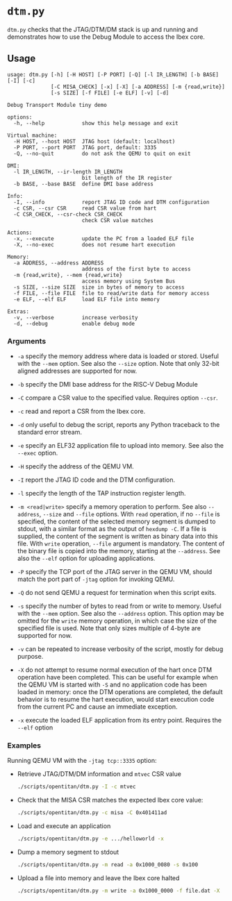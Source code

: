 # `dtm.py`

`dtm.py` checks that the JTAG/DTM/DM stack is up and running and demonstrates how to use the
Debug Module to access the Ibex core.

## Usage

````text
usage: dtm.py [-h] [-H HOST] [-P PORT] [-Q] [-l IR_LENGTH] [-b BASE] [-I] [-c]
              [-C MISA_CHECK] [-x] [-X] [-a ADDRESS] [-m {read,write}]
              [-s SIZE] [-f FILE] [-e ELF] [-v] [-d]

Debug Transport Module tiny demo

options:
  -h, --help            show this help message and exit

Virtual machine:
  -H HOST, --host HOST  JTAG host (default: localhost)
  -P PORT, --port PORT  JTAG port, default: 3335
  -Q, --no-quit         do not ask the QEMU to quit on exit

DMI:
  -l IR_LENGTH, --ir-length IR_LENGTH
                        bit length of the IR register
  -b BASE, --base BASE  define DMI base address

Info:
  -I, --info            report JTAG ID code and DTM configuration
  -c CSR, --csr CSR     read CSR value from hart
  -C CSR_CHECK, --csr-check CSR_CHECK
                        check CSR value matches

Actions:
  -x, --execute         update the PC from a loaded ELF file
  -X, --no-exec         does not resume hart execution

Memory:
  -a ADDRESS, --address ADDRESS
                        address of the first byte to access
  -m {read,write}, --mem {read,write}
                        access memory using System Bus
  -s SIZE, --size SIZE  size in bytes of memory to access
  -f FILE, --file FILE  file to read/write data for memory access
  -e ELF, --elf ELF     load ELF file into memory

Extras:
  -v, --verbose         increase verbosity
  -d, --debug           enable debug mode
````

### Arguments

* `-a` specify the memory address where data is loaded or stored. Useful with the `--mem` option.
  See also the `--size` option. Note that only 32-bit aligned addresses are supported for now.

* `-b` specify the DMI base address for the RISC-V Debug Module

* `-C` compare a CSR value to the specified value. Requires option `--csr`.

* `-c` read and report a CSR from the Ibex core.

* `-d` only useful to debug the script, reports any Python traceback to the standard error stream.

* `-e` specify an ELF32 application file to upload into memory. See also the `--exec` option.

* `-H` specify the address of the QEMU VM.

* `-I` report the JTAG ID code and the DTM configuration.

* `-l` specify the length of the TAP instruction register length.

* `-m <read|write>` specify a memory operation to perform. See also `--address`, `--size` and
  `--file` options. With `read` operation, if no `--file` is specified, the content of the selected
  memory segment is dumped to stdout, with a similar format as the output of `hexdump -C`. If a file
  is supplied, the content of the segment is written as binary data into this file. With `write`
  operation, `--file` argument is mandatory. The content of the binary file is copied into the
  memory, starting at the `--address`. See also the `--elf` option for uploading applications.

* `-P` specify the TCP port of the JTAG server in the QEMU VM, should match the port part of `-jtag`
  option for invoking QEMU.

* `-Q` do not send QEMU a request for termination when this script exits.

* `-s` specify the number of bytes to read from or write to memory. Useful with the `--mem` option.
  See also the `--address` option. This option may be omitted for the `write` memory operation, in
  which case the size of the specified file is used. Note that only sizes multiple of 4-byte are
  supported for now.

* `-v` can be repeated to increase verbosity of the script, mostly for debug purpose.

* `-X` do not attempt to resume normal execution of the hart once DTM operation have been completed.
  This can be useful for example when the QEMU VM is started with `-S` and no application code has
  been loaded in memory: once the DTM operations are completed, the default behavior is to resume
  the hart execution, would start execution code from the current PC and cause an immediate
  exception.

* `-x` execute the loaded ELF application from its entry point. Requires the `--elf` option

### Examples

Running QEMU VM with the `-jtag tcp::3335` option:

* Retrieve JTAG/DTM/DM information and `mtvec` CSR value
  ````sh
  ./scripts/opentitan/dtm.py -I -c mtvec
  ````

* Check that the MISA CSR matches the expected Ibex core value:
  ````sh
  ./scripts/opentitan/dtm.py -c misa -C 0x401411ad
  ````

* Load and execute an application
  ````sh
  ./scripts/opentitan/dtm.py -e .../helloworld -x
  ````

* Dump a memory segment to stdout
  ````sh
  ./scripts/opentitan/dtm.py -m read -a 0x1000_0080 -s 0x100
  ````

* Upload a file into memory and leave the Ibex core halted
  ````sh
  ./scripts/opentitan/dtm.py -m write -a 0x1000_0000 -f file.dat -X

  ````

